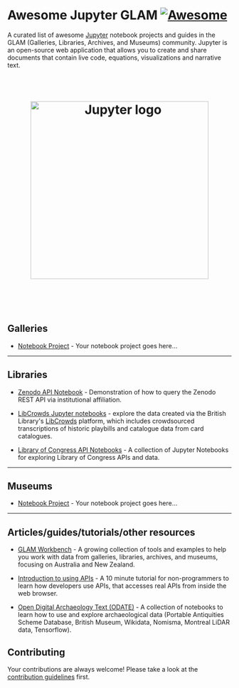 # Awesome Jupyter GLAM [![Awesome](https://awesome.re/badge.svg)](https://awesome.re)

A curated list of awesome [Jupyter](http://jupyter.org) notebook projects and guides in the GLAM (Galleries, Libraries, Archives, and Museums) community. Jupyter is an open-source web application that allows you to create and share documents that contain live code, equations, visualizations and narrative text.

<h1 align="center" style="border-bottom: 0px;">
	<br>
	<img width="400" src="logo.png" alt="Jupyter logo">
	<br>
  <br>
</h1>
<br>

## Galleries

- [Notebook Project]() - Your notebook project goes here...

---

## Libraries

- [Zenodo API Notebook](https://github.com/LibraryCarpentry/awesome-jupyter-glam/blob/master/notebooks-guides/Zenodo_API_Notebook.ipynb) - Demonstration of how to query the Zenodo REST API via institutional affiliation.

- [LibCrowds Jupyter notebooks](https://github.com/LibCrowds/notebooks) - explore the data created via the British Library's [LibCrowds](http://libcrowds.com/) platform, which includes crowdsourced transcriptions of historic playbills and catalogue data from card catalogues.

- [Library of Congress API Notebooks](https://github.com/LibraryOfCongress/data-exploration) - A collection of Jupyter Notebooks for exploring Library of Congress APIs and data.

---

## Museums

- [Notebook Project]() - Your notebook project goes here...

---

## Articles/guides/tutorials/other resources

- [GLAM Workbench](https://glam-workbench.github.io/) - A growing collection of tools and examples to help you work with data from galleries, libraries, archives, and museums, focusing on Australia and New Zealand.

- [Introduction to using APIs](https://github.com/staplegun/using-apis) - A 10 minute tutorial for non-programmers to learn how developers use APIs, that accesses real APIs from inside the web browser.

- [Open Digital Archaeology Text (ODATE)](https://electricarchaeology.ca/2018/08/21/jupyter-notebooks-for-digital-archaeology-and-history-too/) - A collection of notebooks to learn how to use and explore archaeological data (Portable Antiquities Scheme Database, British Museum, Wikidata, Nomisma, Montreal LiDAR data, Tensorflow).

## Contributing

Your contributions are always welcome! Please take a look at the [contribution guidelines](CONTRIBUTING.md) first.
